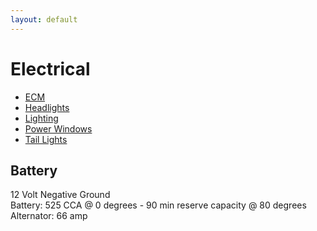```yaml
---
layout: default
---
```


# Electrical

* [ECM](ecm.md)
* [Headlights](headlights.md)
* [Lighting](lighting.md)
* [Power Windows](windows.md)
* [Tail Lights](taillights.md)

## Battery

12 Volt Negative Ground \
Battery: 525 CCA @ 0 degrees - 90 min reserve capacity @ 80 degrees \
Alternator: 66 amp
